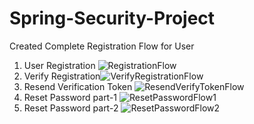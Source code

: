 # Spring-Security-Project
Created Complete Registration Flow for User
1. User Registration ![RegistrationFlow](https://user-images.githubusercontent.com/87779175/206195546-6615ca6f-6552-4559-a837-a942dc9292a0.JPG)
2. Verify Registration![VerifyRegistrationFlow](https://user-images.githubusercontent.com/87779175/206195679-0581e2b0-126f-47d2-9fa3-dc37d0402b18.JPG)
3. Resend Verification Token ![ResendVerifyTokenFlow](https://user-images.githubusercontent.com/87779175/206195946-dbafda97-b606-45e1-a6cb-9a0caaef6bb1.JPG)
4. Reset Password part-1 ![ResetPasswordFlow1](https://user-images.githubusercontent.com/87779175/206196024-3e8bf969-45fa-41ef-96b6-01eacd3c61be.JPG)
5. Reset Password part-2 ![ResetPasswordFlow2](https://user-images.githubusercontent.com/87779175/206196090-36a5979c-04ad-4c3f-b2ac-81d8db5b09c2.JPG)
